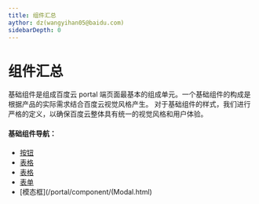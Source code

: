 ```yaml
---
title: 组件汇总
aythor: dz(wangyihan05@baidu.com)
sidebarDepth: 0
---
```


# 组件汇总

基础组件是组成百度云 portal 端页面最基本的组成单元。一个基础组件的构成是根据产品的实际需求结合百度云视觉风格产生。
对于基础组件的样式，我们进行严格的定义，以确保百度云整体具有统一的视觉风格和用户体验。

#### 基础组件导航：

- [按钮](/portal/component/Button.html)
- [表格](/portal/component/Table.html)
- [表格](/portal/component/Hyper_link.html)
- [表单](/portal/component/Form.html)
- [模态框](/portal/component/(Modal.html)

